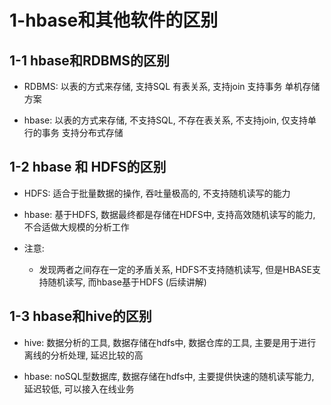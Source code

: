 # 1-hbase和其他软件的区别



## 1-1 hbase和RDBMS的区别

- RDBMS: 以表的方式来存储, 支持SQL 有表关系, 支持join 支持事务 单机存储方案



- hbase: 以表的方式来存储, 不支持SQL, 不存在表关系, 不支持join, 仅支持单行的事务 支持分布式存储





## 1-2 hbase 和 HDFS的区别



- HDFS: 适合于批量数据的操作, 吞吐量极高的, 不支持随机读写的能力



- hbase: 基于HDFS, 数据最终都是存储在HDFS中, 支持高效随机读写的能力,  不合适做大规模的分析工作



- 注意: 
  - 发现两者之间存在一定的矛盾关系, HDFS不支持随机读写, 但是HBASE支持随机读写, 而hbase基于HDFS (后续讲解)



## 1-3 hbase和hive的区别



- hive: 数据分析的工具, 数据存储在hdfs中, 数据仓库的工具,  主要是用于进行离线的分析处理, 延迟比较的高



- hbase: noSQL型数据库, 数据存储在hdfs中, 主要提供快速的随机读写能力, 延迟较低, 可以接入在线业务


